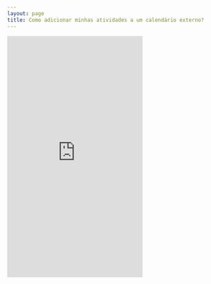 ```yaml
---
layout: page
title: Como adicionar minhas atividades a um calendário externo?
---
```



<iframe width="315" height="560"
src="https://www.youtube.com/embed/-g_qdrLek-M?si=PHZIfO0dCvhx4fpd"
title="YouTube video player"
frameborder="0"
allow="accelerometer; autoplay; clipboard-write; encrypted-media; gyroscope; picture-in-picture; web-share"
allowfullscreen></iframe>

